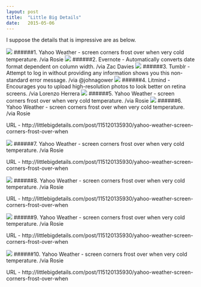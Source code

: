 ```yaml
---
layout: post
title:  "Little Big Details"
date:   2015-05-06
---
```


<p class="intro"><span class="dropcap">I</span> suppose the details that is impressive are as below.</p>
<img src="http://i.imgur.com/DpAaM0h.jpg">
######1. <a herf src="http://littlebigdetails.com/post/115120135930/yahoo-weather-screen-corners-frost-over-when">Yahoo Weather</a> - screen corners frost over when very cold temperature.  /via Rosie
<img src="http://i.imgur.com/GBXowFQ.gif">
######2. <a herf src="http://littlebigdetails.com/post/113069501344/evernote-automatically-converts-date-format">Evernote</a> - Automatically converts date format dependent on column width.  /via Zac Davies
<img src="http://i.imgur.com/ilPvavr.png">
######3. <a herf src="http://littlebigdetails.com/post/112879556754/tumblr-attempt-to-log-in-without-providing-any">Tumblr</a> - Attempt to log in without providing any information shows you this non-standard error message.  /via @johnagower
<img src="http://i.imgur.com/DpAaM0h.jpg">
######4. <a herf src="http://littlebigdetails.com/post/112786435106/litmind-encourages-you-to-upload-high-resolution">Litmind</a> - Encourages you to upload high-resolution photos to look better on retina screens. /via Lorenzo Herrera
<img src="http://i.imgur.com/DpAaM0h.jpg">
######5. <a herf src="http://littlebigdetails.com/post/115120135930/yahoo-weather-screen-corners-frost-over-when">Yahoo Weather</a> - screen corners frost over when very cold temperature.  /via Rosie
<img src="http://i.imgur.com/DpAaM0h.jpg">
######6. Yahoo Weather - screen corners frost over when very cold temperature.  /via Rosie
<p>URL - http://littlebigdetails.com/post/115120135930/yahoo-weather-screen-corners-frost-over-when</p>
<img src="http://i.imgur.com/DpAaM0h.jpg">
######7. Yahoo Weather - screen corners frost over when very cold temperature.  /via Rosie
<p>URL - http://littlebigdetails.com/post/115120135930/yahoo-weather-screen-corners-frost-over-when</p>
<img src="http://i.imgur.com/DpAaM0h.jpg">
######8. Yahoo Weather - screen corners frost over when very cold temperature.  /via Rosie
<p>URL - http://littlebigdetails.com/post/115120135930/yahoo-weather-screen-corners-frost-over-when</p>
<img src="http://i.imgur.com/DpAaM0h.jpg">
######9. Yahoo Weather - screen corners frost over when very cold temperature.  /via Rosie
<p>URL - http://littlebigdetails.com/post/115120135930/yahoo-weather-screen-corners-frost-over-when</p>
<img src="http://i.imgur.com/DpAaM0h.jpg">
######10. Yahoo Weather - screen corners frost over when very cold temperature.  /via Rosie
<p>URL - http://littlebigdetails.com/post/115120135930/yahoo-weather-screen-corners-frost-over-when</p>
